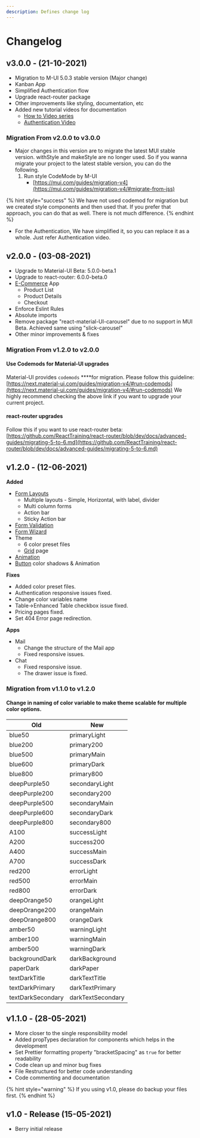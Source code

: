 ```yaml
---
description: Defines change log
---
```


# Changelog

## v3.0.0 - (21-10-2021)

* Migration to M-UI 5.0.3 stable version (Major change)
* Kanban App
* Simplified Authentication flow
* Upgrade react-router package
* Other improvements like styling, documentation, etc
* Added new tutorial videos for documentation
  * [How to Video series](https://www.youtube.com/playlist?list=PLknn3jaIuWiALE6UUYYBaefZedx18fN-C)
  * [Authentication Video](https://www.youtube.com/watch?v=daHRKlIi6Uc)

### Migration From v2.0.0 to v3.0.0

* Major changes in this version are to migrate the latest MUI stable version. withStyle and makeStyle are no longer used. So if you wanna migrate your project to the latest stable version, you can do the following.
  1. &#x20;Run style CodeMode by M-UI
     * [https://mui.com/guides/migration-v4](https://mui.com/guides/migration-v4/#migrate-from-jss)

{% hint style="success" %}
We have not used codemod for migration but we created style components and then used that. If you prefer that approach, you can do that as well. There is not much difference.
{% endhint %}

* For the Authentication, We have simplified it, so you can replace it as a whole. Just refer Authentication video.

## v2.0.0 - (03-08-2021)

* Upgrade to Material-UI Beta: 5.0.0-beta.1
* Upgrade to react-router: 6.0.0-beta.0
* [E-Commerce](https://berrydashboard.io/e-commerce/products) App
  * Product List
  * Product Details
  * Checkout
* Enforce Eslint Rules
* Absolute imports
* Remove package "react-material-UI-carousel" due to no support in MUI Beta. Achieved same using "slick-carousel"
* Other minor improvements & fixes

### Migration From v1.2.0 to v2.0.0

#### Use Codemods for Material-UI upgrades

Material-UI provides `codemods` \*\*\*\*for migration. Please follow this guideline: [https://next.material-ui.com/guides/migration-v4/#run-codemods](https://next.material-ui.com/guides/migration-v4/#run-codemods) We highly recommend checking the above link if you want to upgrade your current project.

#### react-router upgrades

Follow this if you want to use react-router beta: [https://github.com/ReactTraining/react-router/blob/dev/docs/advanced-guides/migrating-5-to-6.md](https://github.com/ReactTraining/react-router/blob/dev/docs/advanced-guides/migrating-5-to-6.md)

## v1.2.0 - (12-06-2021)

**Added**

* [Form Layouts](https://berrydashboard.io/forms/layouts/layouts)
  * Multiple layouts - Simple, Horizontal, with label, divider
  * Multi column forms
  * Action bar
  * Sticky Action bar
* [Form Validation](https://berrydashboard.io/forms/forms-validation)
* [Form Wizard](https://berrydashboard.io/forms/forms-wizard)
* Theme
  * 6 color preset files
  * [Grid](https://berrydashboard.io/utils/util-grid) page
* [Animation](https://berrydashboard.io/utils/util-animation)
* [Button](https://berrydashboard.io/components/button) color shadows & Animation

**Fixes**

* Added color preset files.
* Authentication responsive issues fixed.
* Change color variables name
* Table->Enhanced Table checkbox issue fixed.
* Pricing pages fixed.
* Set 404 Error page redirection.

**Apps**

* Mail
  * Change the structure of the Mail app
  * Fixed responsive issues.
* Chat
  * Fixed responsive issue.
  * The drawer issue is fixed.

### Migration from v1.1.0 to v1.2.0

#### Change in naming of color variable to make theme scalable for multiple color options.

| Old               | New               |
| ----------------- | ----------------- |
| blue50            | primaryLight      |
| blue200           | primary200        |
| blue500           | primaryMain       |
| blue600           | primaryDark       |
| blue800           | primary800        |
| deepPurple50      | secondaryLight    |
| deepPurple200     | secondary200      |
| deepPurple500     | secondaryMain     |
| deepPurple600     | secondaryDark     |
| deepPurple800     | secondary800      |
| A100              | successLight      |
| A200              | success200        |
| A400              | successMain       |
| A700              | successDark       |
| red200            | errorLight        |
| red500            | errorMain         |
| red800            | errorDark         |
| deepOrange50      | orangeLight       |
| deepOrange200     | orangeMain        |
| deepOrange800     | orangeDark        |
| amber50           | warningLight      |
| amber100          | warningMain       |
| amber500          | warningDark       |
| backgroundDark    | darkBackground    |
| paperDark         | darkPaper         |
| textDarkTitle     | darkTextTitle     |
| textDarkPrimary   | darkTextPrimary   |
| textDarkSecondary | darkTextSecondary |

## v1.1.0 - (28-05-2021)

* More closer to the single responsibility model
* Added propTypes declaration for components which helps in the development
* Set Prettier formatting property "bracketSpacing" as `true` for better readability
* Code clean up and minor bug fixes
* File Restructured for better code understanding
* Code commenting and documentation

{% hint style="warning" %}
If you using v1.0, please do backup your files first.
{% endhint %}

## v1.0 - Release (15-05-2021)

* Berry initial release
